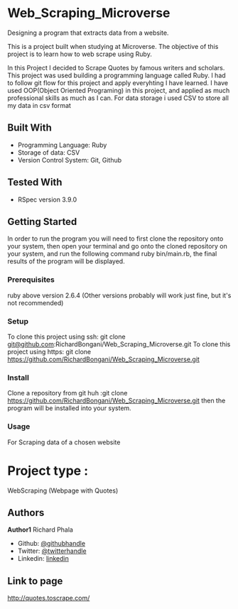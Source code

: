 # Web_Scraping_Microverse
Designing a program that extracts data from a website.

This is a project built when studying at Microverse. The objective of this project is to learn how to web scrape using Ruby.

In this Project I decided to Scrape Quotes by famous writers and scholars. This project was used building a programming language called Ruby. I had to follow git flow for this project and apply everyhting I have learned. I have used OOP(Object Oriented Programing) in this project, and applied as much professional skills as much as I can. For data storage i used CSV to store all my data in csv format

## Built With

- Programming Language: Ruby
- Storage of data: CSV
- Version Control System: Git, Github

## Tested With 

- RSpec version 3.9.0

## Getting Started
In order to run the program you will need to first clone the repository onto your system, then open your terminal and go onto the cloned repository on your system, and run the following command ruby bin/main.rb, the final results of the program will be displayed. 

### Prerequisites
ruby above version 2.6.4 (Other versions probably will work just fine, but it's not recommended)

### Setup
To clone this project using ssh: git clone git@github.com:RichardBongani/Web_Scraping_Microverse.git
To clone this project using https: git clone https://github.com/RichardBongani/Web_Scraping_Microverse.git

### Install
Clone a repository from git huh :git clone https://github.com/RichardBongani/Web_Scraping_Microverse.git
then the program will be installed into your system.

### Usage
For Scraping data of a chosen website 

# Project type :

WebScraping (Webpage with Quotes)

## Authors

**Author1**
  Richard Phala
- Github: [@githubhandle](https://github.com/RichardBongani)
- Twitter: [@twitterhandle](https://github.com/Richard15391169)
- Linkedin: [linkedin](https://www.linkedin.com/in/richard-phala-078428113/)


## Link to page
http://quotes.toscrape.com/
